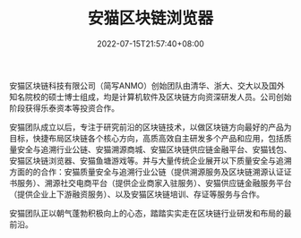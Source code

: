 ﻿---
weight: 
title: "安猫区块链浏览器"
description: "安猫浏览器是杭州安猫区块链科技有限公司独立研发并推出的一款区块链浏览器，简单易用，查询信息全面"
date: 2022-07-15T21:57:40+08:00
lastmod: 2022-07-15T16:45:40+08:00
draft: false
authors: ["june"]
featuredImage: "04.png"
link: "http://anmobc.com/browser.html"
tags: ["区块链浏览器","安猫区块链浏览器"]
categories: ["navigation"]
navigation: ["区块链浏览器"]
lightgallery: true
toc: true
pinned: false
recommend: false
recommend1: false
---
安猫区块链科技有限公司（简写ANMO）创始团队由清华、浙大、交大以及国外知名院校的硕士博士组成，均是计算机软件及区块链方向资深研发人员。公司创始阶段获得乐泰资本等投资合作。

安猫团队成立以后，专注于研究前沿的区块链技术，以做区块链方向最好的产品为目标，快捷布局区块链各个核心方向，高质高效自主研发多个产品和应用，包括质量安全与追溯行业公链、安猫溯源商城、安猫区块链供应链金融平台、安猫钱包、安猫区块链浏览器、安猫鱼塘游戏等。并与大量传统企业展开以下质量安全与追溯方面的的合作：安猫质量安全与追溯行业公链（提供溯源服务及区块链溯源认证证书服务）、溯源社交电商平台（提供企业商家入驻服务）、安猫供应链金融服务平台（提供企业上下游融资服务）、以及安猫区块链培训、存证等服务与合作。

安猫团队正以朝气蓬勃积极向上的心态，踏踏实实走在区块链行业研发和布局的最前沿。